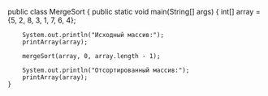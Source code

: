 public class MergeSort {
    public static void main(String[] args) {
        int[] array = {5, 2, 8, 3, 1, 7, 6, 4};

        System.out.println("Исходный массив:");
        printArray(array);

        mergeSort(array, 0, array.length - 1);

        System.out.println("Отсортированный массив:");
        printArray(array);
    }
